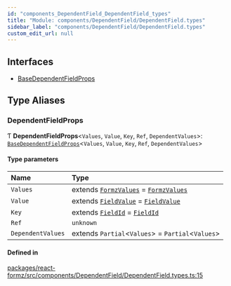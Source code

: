 ```yaml
---
id: "components_DependentField_DependentField_types"
title: "Module: components/DependentField/DependentField.types"
sidebar_label: "components/DependentField/DependentField.types"
custom_edit_url: null
---
```


## Interfaces

- [BaseDependentFieldProps](../interfaces/components_DependentField_DependentField_types.BaseDependentFieldProps.md)

## Type Aliases

### DependentFieldProps

Ƭ **DependentFieldProps**<`Values`, `Value`, `Key`, `Ref`, `DependentValues`\>: [`BaseDependentFieldProps`](../interfaces/components_DependentField_DependentField_types.BaseDependentFieldProps.md)<`Values`, `Value`, `Key`, `Ref`, `DependentValues`\>

#### Type parameters

| Name | Type |
| :------ | :------ |
| `Values` | extends [`FormzValues`](types_form.md#formzvalues) = [`FormzValues`](types_form.md#formzvalues) |
| `Value` | extends [`FieldValue`](types_field.md#fieldvalue) = [`FieldValue`](types_field.md#fieldvalue) |
| `Key` | extends [`FieldId`](types_field.md#fieldid) = [`FieldId`](types_field.md#fieldid) |
| `Ref` | `unknown` |
| `DependentValues` | extends `Partial`<`Values`\> = `Partial`<`Values`\> |

#### Defined in

[packages/react-formz/src/components/DependentField/DependentField.types.ts:15](https://github.com/ZerryStack/react-formz/blob/main/packages/react-formz/src/components/DependentField/DependentField.types.ts#L15)

